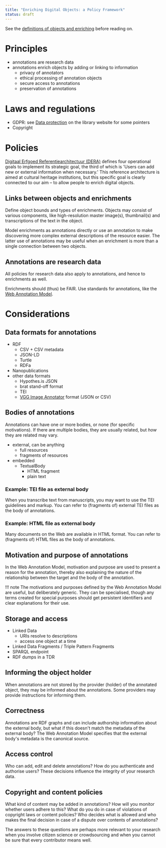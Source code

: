 ```yaml
---
title: "Enriching Digital Objects: a Policy Framework"
status: draft
---
```


See the [definitions of objects and enriching](index.md#definitions-of-terms)
before reading on.

# Principles

- annotations are research data
- annotations enrich objects by adding or linking to information
  - privacy of annotators
  - ethical processing of annotation objects
  - secure access to annotations
  - preservation of annotations

# Laws and regulations

- GDPR: see [Data protection][dp] on the library website for some pointers
- Copyright

[dp]: https://www.library.universiteitleiden.nl/researchers/data-management/rdm-checklist#working-with-personal-data-and-data-protection
# Policies

[Digitaal Erfgoed Referentiearchitectuur (DERA)][dera] defines four
operational goals to implement its strategic goal,
the third of which is 'Users can add new or external information when
necessary.'
This reference architecture is aimed at cultural heritage institutions,
but this specific goal is clearly connected to our aim – to allow people
to enrich digital objects.

[dera]: https://www.netwerkdigitaalerfgoed.nl/wp-content/uploads/2018/11/181107-DERA2.0_def.pdf

## Links between objects and enrichments

Define object bounds and types of enrichments.
Objects may consist of various components, like high-resolution master
image(s), thumbnail(s) and transcriptions of the text in the object.

Model enrichments as annotations directly or use an annotation to make
discovering more complex external descriptions of the resource easier.
The latter use of annotations may be useful when an enrichment is more
than a single connection between two objects.

## Annotations are research data

All policies for research data also apply to annotations, and hence to
enrichments as well.

Enrichments should (thus) be FAIR.
Use standards for annotations, like the
[Web Annotation Model](https://www.w3.org/TR/annotation-model/).

# Considerations

## Data formats for annotations

- RDF
  - CSV + CSV metadata
  - JSON-LD
  - Turtle
  - RDFa
- Nanopublications
- other data formats
  - Hypothes.is JSON
  - brat stand-off format
  - TEI
  - [VGG Image Annotator](https://gitlab.com/vgg/via) format (JSON or CSV)

## Bodies of annotations

Annotations can have one or more bodies, or none (for specific motivations).
If there are multiple bodies, they are usually related, but *how* they are
related may vary.

- external, can be anything
  - full resources
  - fragments of resources
- embedded
  - TextualBody
    - HTML fragment
    - plain text

### Example: TEI file as external body

When you transcribe text from manuscripts, you may want to use the TEI
guidelines and markup.
You can refer to (fragments of) external TEI files as the body of annotations.

### Example: HTML file as external body

Many documents on the Web are available in HTML format. You can refer to
(fragments of) HTML files as the body of annotations.

## Motivation and purpose of annotations

In the Web Annotation Model, motivation and purpose are used to present a
reason for the annotation, thereby also explaining the nature of the
relationship between the target and the body of the annotation.

!!! note
    The motivations and purposes defined by the Web Annotation Model are
    useful, but deliberately generic. They can be specialised, though any
    terms created for special purposes should get persistent identifiers
    and clear explanations for their use.

## Storage and access

- Linked Data
  - URIs resolve to descriptions
  - access one object at a time
- Linked Data Fragments / Triple Pattern Fragments
- SPARQL endpoint
- RDF dumps in a TDR

## Informing the object holder

When annotations are not stored by the provider (holder) of the annotated
object, they may be informed about the annotations.
Some providers may provide instructions for informing them.

## Correctness

Annotations are RDF graphs and can include authorship information about
the external body, but what if this doesn't match the metadata of the
external body? The Web Annotation Model specifies that the external body's
metadata is the canonical source.

## Access control

Who can add, edit and delete annotations? How do you authenticate and
authorise users?
These decisions influence the integrity of your research data.

## Copyright and content policies

What kind of content may be added in annotations? How will you monitor
whether users adhere to this?
What do you do in case of violations of copyright laws or content policies?
Who decides what is allowed and who makes the final decision in case of a
dispute over contents of annotations?

The answers to these questions are perhaps more relevant to your research
when you involve citizen science or crowdsourcing
and when you cannot be sure that every contributor means well.
